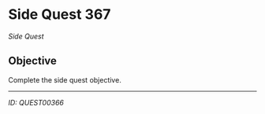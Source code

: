 # Side Quest 367

*Side Quest*

## Objective
Complete the side quest objective.

---
*ID: QUEST00366*